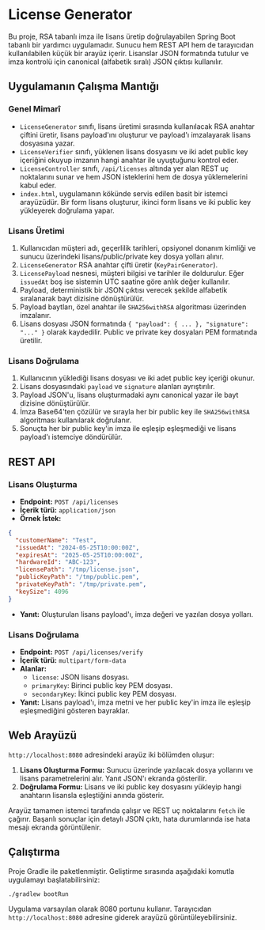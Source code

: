 # License Generator

Bu proje, RSA tabanlı imza ile lisans üretip doğrulayabilen Spring Boot tabanlı bir yardımcı uygulamadır. Sunucu hem REST API hem de tarayıcıdan kullanılabilen küçük bir arayüz içerir. Lisanslar JSON formatında tutulur ve imza kontrolü için canonical (alfabetik sıralı) JSON çıktısı kullanılır.

## Uygulamanın Çalışma Mantığı

### Genel Mimarî

- `LicenseGenerator` sınıfı, lisans üretimi sırasında kullanılacak RSA anahtar çiftini üretir, lisans payload'ını oluşturur ve payload'ı imzalayarak lisans dosyasına yazar.
- `LicenseVerifier` sınıfı, yüklenen lisans dosyasını ve iki adet public key içeriğini okuyup imzanın hangi anahtar ile uyuştuğunu kontrol eder.
- `LicenseController` sınıfı, `/api/licenses` altında yer alan REST uç noktalarını sunar ve hem JSON isteklerini hem de dosya yüklemelerini kabul eder.
- `index.html`, uygulamanın kökünde servis edilen basit bir istemci arayüzüdür. Bir form lisans oluşturur, ikinci form lisans ve iki public key yükleyerek doğrulama yapar.

### Lisans Üretimi

1. Kullanıcıdan müşteri adı, geçerlilik tarihleri, opsiyonel donanım kimliği ve sunucu üzerindeki lisans/public/private key dosya yolları alınır.
2. `LicenseGenerator` RSA anahtar çifti üretir (`KeyPairGenerator`).
3. `LicensePayload` nesnesi, müşteri bilgisi ve tarihler ile doldurulur. Eğer `issuedAt` boş ise sistemin UTC saatine göre anlık değer kullanılır.
4. Payload, deterministik bir JSON çıktısı verecek şekilde alfabetik sıralanarak bayt dizisine dönüştürülür.
5. Payload baytları, özel anahtar ile `SHA256withRSA` algoritması üzerinden imzalanır.
6. Lisans dosyası JSON formatında `{ "payload": { ... }, "signature": "..." }` olarak kaydedilir. Public ve private key dosyaları PEM formatında üretilir.

### Lisans Doğrulama

1. Kullanıcının yüklediği lisans dosyası ve iki adet public key içeriği okunur.
2. Lisans dosyasındaki `payload` ve `signature` alanları ayrıştırılır.
3. Payload JSON'u, lisans oluşturmadaki aynı canonical yazar ile bayt dizisine dönüştürülür.
4. İmza Base64'ten çözülür ve sırayla her bir public key ile `SHA256withRSA` algoritması kullanılarak doğrulanır.
5. Sonuçta her bir public key'in imza ile eşleşip eşleşmediği ve lisans payload'ı istemciye döndürülür.

## REST API

### Lisans Oluşturma

- **Endpoint:** `POST /api/licenses`
- **İçerik türü:** `application/json`
- **Örnek İstek:**

```json
{
  "customerName": "Test",
  "issuedAt": "2024-05-25T10:00:00Z",
  "expiresAt": "2025-05-25T10:00:00Z",
  "hardwareId": "ABC-123",
  "licensePath": "/tmp/license.json",
  "publicKeyPath": "/tmp/public.pem",
  "privateKeyPath": "/tmp/private.pem",
  "keySize": 4096
}
```

- **Yanıt:** Oluşturulan lisans payload'ı, imza değeri ve yazılan dosya yolları.

### Lisans Doğrulama

- **Endpoint:** `POST /api/licenses/verify`
- **İçerik türü:** `multipart/form-data`
- **Alanlar:**
  - `license`: JSON lisans dosyası.
  - `primaryKey`: Birinci public key PEM dosyası.
  - `secondaryKey`: İkinci public key PEM dosyası.
- **Yanıt:** Lisans payload'ı, imza metni ve her public key'in imza ile eşleşip eşleşmediğini gösteren bayraklar.

## Web Arayüzü

`http://localhost:8080` adresindeki arayüz iki bölümden oluşur:

1. **Lisans Oluşturma Formu:** Sunucu üzerinde yazılacak dosya yollarını ve lisans parametrelerini alır. Yanıt JSON'ı ekranda gösterilir.
2. **Doğrulama Formu:** Lisans ve iki public key dosyasını yükleyip hangi anahtarın lisansla eşleştiğini anında gösterir.

Arayüz tamamen istemci tarafında çalışır ve REST uç noktalarını `fetch` ile çağırır. Başarılı sonuçlar için detaylı JSON çıktı, hata durumlarında ise hata mesajı ekranda görüntülenir.

## Çalıştırma

Proje Gradle ile paketlenmiştir. Geliştirme sırasında aşağıdaki komutla uygulamayı başlatabilirsiniz:

```bash
./gradlew bootRun
```

Uygulama varsayılan olarak 8080 portunu kullanır. Tarayıcıdan `http://localhost:8080` adresine giderek arayüzü görüntüleyebilirsiniz.
